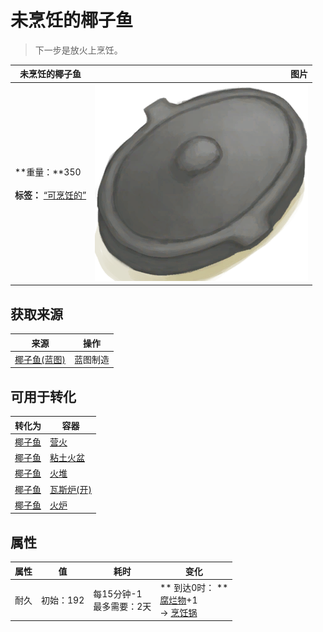 # 未烹饪的椰子鱼  
> 下一步是放火上烹饪。  
  
  未烹饪的椰子鱼  |   图片   
 ----  |  ----:   
 **重量：**350<br><br>**标签：**	[“可烹饪的”](tag_Cookable.md)  |  ![](Sprite/CookingPotClosed.png)   
  
## 获取来源  
来源  |  操作  
----  |  ----  
[椰子鱼(蓝图)](Bp_CoconutFish.md)  |  蓝图制造  
## 可用于转化  
转化为  |  容器  
----  |  ----  
[椰子鱼](CoconutFish.md)  |  [营火](Campfire.md)  
[椰子鱼](CoconutFish.md)  |  [粘土火盆](ClayFirePit.md)  
[椰子鱼](CoconutFish.md)  |  [火堆](Fire.md)  
[椰子鱼](CoconutFish.md)  |  [瓦斯炉(开)](GasCookerOn.md)  
[椰子鱼](CoconutFish.md)  |  [火炉](Stove.md)  
## 属性   
属性  |  值  |  耗时  |  变化  
----  |  ----  |  ----  |  ----  
耐久  |  初始：192  |  每15分钟-1<br>最多需要：2天  |  ** 到达0时： **<br>[腐烂物](RottenRemains.md)+1 <br>→ [烹饪锅](CookingPot.md)  
